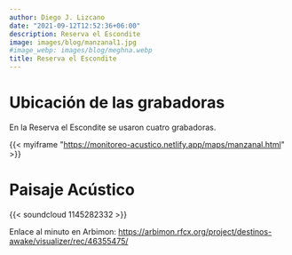 ```yaml
---
author: Diego J. Lizcano
date: "2021-09-12T12:52:36+06:00"
description: Reserva el Escondite
image: images/blog/manzanal1.jpg
#image_webp: images/blog/meghna.webp
title: Reserva el Escondite
---
```


# Ubicación de las grabadoras

En la Reserva el Escondite se usaron cuatro grabadoras.

{{< myiframe "https://monitoreo-acustico.netlify.app/maps/manzanal.html" >}}


# Paisaje Acústico

{{< soundcloud 1145282332 >}}

Enlace al minuto en Arbimon: https://arbimon.rfcx.org/project/destinos-awake/visualizer/rec/46355475/






